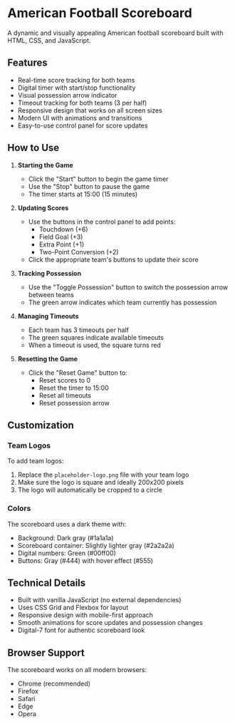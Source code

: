 # American Football Scoreboard

A dynamic and visually appealing American football scoreboard built with HTML, CSS, and JavaScript.

## Features

- Real-time score tracking for both teams
- Digital timer with start/stop functionality
- Visual possession arrow indicator
- Timeout tracking for both teams (3 per half)
- Responsive design that works on all screen sizes
- Modern UI with animations and transitions
- Easy-to-use control panel for score updates

## How to Use

1. **Starting the Game**

   - Click the "Start" button to begin the game timer
   - Use the "Stop" button to pause the game
   - The timer starts at 15:00 (15 minutes)

2. **Updating Scores**

   - Use the buttons in the control panel to add points:
     - Touchdown (+6)
     - Field Goal (+3)
     - Extra Point (+1)
     - Two-Point Conversion (+2)
   - Click the appropriate team's buttons to update their score

3. **Tracking Possession**

   - Use the "Toggle Possession" button to switch the possession arrow between teams
   - The green arrow indicates which team currently has possession

4. **Managing Timeouts**

   - Each team has 3 timeouts per half
   - The green squares indicate available timeouts
   - When a timeout is used, the square turns red

5. **Resetting the Game**
   - Click the "Reset Game" button to:
     - Reset scores to 0
     - Reset the timer to 15:00
     - Reset all timeouts
     - Reset possession arrow

## Customization

### Team Logos

To add team logos:

1. Replace the `placeholder-logo.png` file with your team logo
2. Make sure the logo is square and ideally 200x200 pixels
3. The logo will automatically be cropped to a circle

### Colors

The scoreboard uses a dark theme with:

- Background: Dark gray (#1a1a1a)
- Scoreboard container: Slightly lighter gray (#2a2a2a)
- Digital numbers: Green (#00ff00)
- Buttons: Gray (#444) with hover effect (#555)

## Technical Details

- Built with vanilla JavaScript (no external dependencies)
- Uses CSS Grid and Flexbox for layout
- Responsive design with mobile-first approach
- Smooth animations for score updates and possession changes
- Digital-7 font for authentic scoreboard look

## Browser Support

The scoreboard works on all modern browsers:

- Chrome (recommended)
- Firefox
- Safari
- Edge
- Opera
